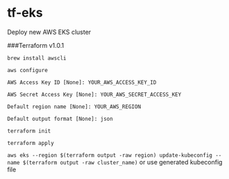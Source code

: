 # tf-eks
Deploy new AWS EKS cluster

###Terraform v1.0.1

```brew install awscli```

```aws configure```


```AWS Access Key ID [None]: YOUR_AWS_ACCESS_KEY_ID```

```AWS Secret Access Key [None]: YOUR_AWS_SECRET_ACCESS_KEY```

```Default region name [None]: YOUR_AWS_REGION```

```Default output format [None]: json```









```terraform init```

```terraform apply```








```aws eks --region $(terraform output -raw region) update-kubeconfig --name $(terraform output -raw cluster_name)``` or use generated kubeconfig file
